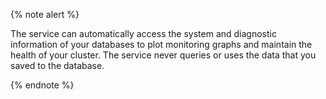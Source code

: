 {% note alert %}

The service can automatically access the system and diagnostic information of your databases to plot monitoring graphs and maintain the health of your cluster. The service never queries or uses the data that you saved to the database.

{% endnote %}

